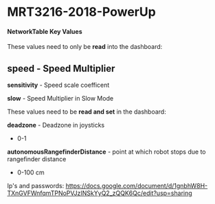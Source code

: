 # MRT3216-2018-PowerUp

#### **NetworkTable Key Values**
These values need to only be **read** into the dashboard:

**speed** - Speed Multiplier
- 
**sensitivity** - Speed scale coefficent  
 
**slow** - Speed Multiplier in Slow Mode  

These values need to be **read and set** in the dashboard:

**deadzone** - Deadzone in joysticks 
- 0-1

**autonomousRangefinderDistance** - point at which robot stops due to rangefinder distance
- 0-100 cm



Ip's and passwords: https://docs.google.com/document/d/1gnbhW8H-TXnGVFWnfqmTPNoPVJzINSkYyQ2_zQQK6Qc/edit?usp=sharing
